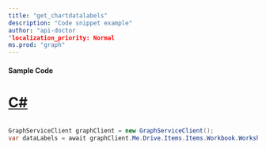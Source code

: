 ```yaml
---
title: "get_chartdatalabels"
description: "Code snippet example" 
author: "api-doctor
"localization_priority: Normal
ms.prod: "graph"
--- 
```

#### Sample Code
# [C#](#tab/Csharp)

```C#

GraphServiceClient graphClient = new GraphServiceClient();
var dataLabels = await graphClient.Me.Drive.Items.Items.Workbook.Worksheets.Worksheets.Charts.Charts.DataLabels.Request().GetAsync();

```